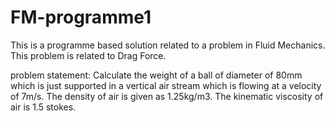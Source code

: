# FM-programme1
This is a programme based solution related to a problem in Fluid Mechanics.
This problem is related to Drag Force.


problem statement:
Calculate the weight of a ball of diameter of 80mm which is just supported in a vertical air stream which is flowing at a velocity of 7m/s. The density of air is given as 1.25kg/m3. The kinematic viscosity of air is 1.5 stokes.
